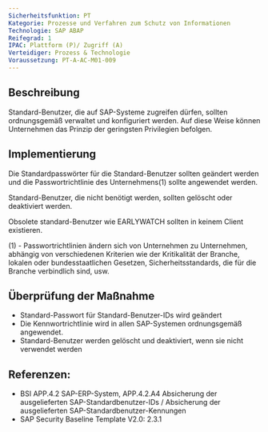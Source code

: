 ```yaml
---
Sicherheitsfunktion: PT
Kategorie: Prozesse und Verfahren zum Schutz von Informationen
Technologie: SAP ABAP
Reifegrad: 1
IPAC: Plattform (P)/ Zugriff (A)
Verteidiger: Prozess & Technologie
Voraussetzung: PT-A-AC-M01-009
---
```


## Beschreibung

 Standard-Benutzer, die auf SAP-Systeme zugreifen dürfen, sollten ordnungsgemäß verwaltet und konfiguriert werden. Auf diese Weise können Unternehmen das Prinzip der geringsten Privilegien befolgen.

## Implementierung

Die Standardpasswörter für die Standard-Benutzer sollten geändert werden und die Passwortrichtlinie des Unternehmens(1) sollte angewendet werden.

Standard-Benutzer, die nicht benötigt werden, sollten gelöscht oder deaktiviert werden.

Obsolete standard-Benutzer wie EARLYWATCH sollten in keinem Client existieren.

(1) - Passwortrichtlinien ändern sich von Unternehmen zu Unternehmen, abhängig von verschiedenen Kriterien wie der Kritikalität der Branche, lokalen oder bundesstaatlichen Gesetzen, Sicherheitsstandards, die für die Branche verbindlich sind, usw.

## Überprüfung der Maßnahme

- Standard-Passwort für Standard-Benutzer-IDs wird geändert
- Die Kennwortrichtlinie wird in allen SAP-Systemen ordnungsgemäß angewendet.
- Standard-Benutzer werden gelöscht und deaktiviert, wenn sie nicht verwendet werden

## Referenzen:
- BSI APP.4.2 SAP-ERP-System, APP.4.2.A4 Absicherung der ausgelieferten SAP-Standardbenutzer-IDs / Absicherung der ausgelieferten SAP-Standardbenutzer-Kennungen
- SAP Security Baseline Template V2.0: 2.3.1
